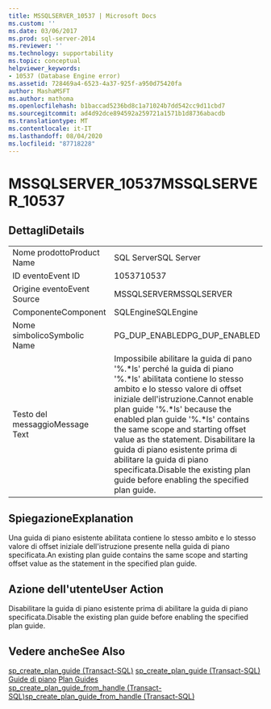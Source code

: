 ```yaml
---
title: MSSQLSERVER_10537 | Microsoft Docs
ms.custom: ''
ms.date: 03/06/2017
ms.prod: sql-server-2014
ms.reviewer: ''
ms.technology: supportability
ms.topic: conceptual
helpviewer_keywords:
- 10537 (Database Engine error)
ms.assetid: 728469a4-6523-4a37-925f-a950d75420fa
author: MashaMSFT
ms.author: mathoma
ms.openlocfilehash: b1baccad5236bd8c1a71024b7dd542cc9d11cbd7
ms.sourcegitcommit: ad4d92dce894592a259721a1571b1d8736abacdb
ms.translationtype: MT
ms.contentlocale: it-IT
ms.lasthandoff: 08/04/2020
ms.locfileid: "87718228"
---
```

# <a name="mssqlserver_10537"></a><span data-ttu-id="b94b7-102">MSSQLSERVER_10537</span><span class="sxs-lookup"><span data-stu-id="b94b7-102">MSSQLSERVER_10537</span></span>
    
## <a name="details"></a><span data-ttu-id="b94b7-103">Dettagli</span><span class="sxs-lookup"><span data-stu-id="b94b7-103">Details</span></span>  
  
|||  
|-|-|  
|<span data-ttu-id="b94b7-104">Nome prodotto</span><span class="sxs-lookup"><span data-stu-id="b94b7-104">Product Name</span></span>|<span data-ttu-id="b94b7-105">SQL Server</span><span class="sxs-lookup"><span data-stu-id="b94b7-105">SQL Server</span></span>|  
|<span data-ttu-id="b94b7-106">ID evento</span><span class="sxs-lookup"><span data-stu-id="b94b7-106">Event ID</span></span>|<span data-ttu-id="b94b7-107">10537</span><span class="sxs-lookup"><span data-stu-id="b94b7-107">10537</span></span>|  
|<span data-ttu-id="b94b7-108">Origine evento</span><span class="sxs-lookup"><span data-stu-id="b94b7-108">Event Source</span></span>|<span data-ttu-id="b94b7-109">MSSQLSERVER</span><span class="sxs-lookup"><span data-stu-id="b94b7-109">MSSQLSERVER</span></span>|  
|<span data-ttu-id="b94b7-110">Componente</span><span class="sxs-lookup"><span data-stu-id="b94b7-110">Component</span></span>|<span data-ttu-id="b94b7-111">SQLEngine</span><span class="sxs-lookup"><span data-stu-id="b94b7-111">SQLEngine</span></span>|  
|<span data-ttu-id="b94b7-112">Nome simbolico</span><span class="sxs-lookup"><span data-stu-id="b94b7-112">Symbolic Name</span></span>|<span data-ttu-id="b94b7-113">PG_DUP_ENABLED</span><span class="sxs-lookup"><span data-stu-id="b94b7-113">PG_DUP_ENABLED</span></span>|  
|<span data-ttu-id="b94b7-114">Testo del messaggio</span><span class="sxs-lookup"><span data-stu-id="b94b7-114">Message Text</span></span>|<span data-ttu-id="b94b7-115">Impossibile abilitare la guida di pano '%.\*ls' perché la guida di piano '%.\*ls' abilitata contiene lo stesso ambito e lo stesso valore di offset iniziale dell'istruzione.</span><span class="sxs-lookup"><span data-stu-id="b94b7-115">Cannot enable plan guide '%.\*ls' because the enabled plan guide '%.\*ls' contains the same scope and starting offset value as the statement.</span></span> <span data-ttu-id="b94b7-116">Disabilitare la guida di piano esistente prima di abilitare la guida di piano specificata.</span><span class="sxs-lookup"><span data-stu-id="b94b7-116">Disable the existing plan guide before enabling the specified plan guide.</span></span>|  
  
## <a name="explanation"></a><span data-ttu-id="b94b7-117">Spiegazione</span><span class="sxs-lookup"><span data-stu-id="b94b7-117">Explanation</span></span>  
 <span data-ttu-id="b94b7-118">Una guida di piano esistente abilitata contiene lo stesso ambito e lo stesso valore di offset iniziale dell'istruzione presente nella guida di piano specificata.</span><span class="sxs-lookup"><span data-stu-id="b94b7-118">An existing plan guide contains the same scope and starting offset value as the statement in the specified plan guide.</span></span>  
  
## <a name="user-action"></a><span data-ttu-id="b94b7-119">Azione dell'utente</span><span class="sxs-lookup"><span data-stu-id="b94b7-119">User Action</span></span>  
 <span data-ttu-id="b94b7-120">Disabilitare la guida di piano esistente prima di abilitare la guida di piano specificata.</span><span class="sxs-lookup"><span data-stu-id="b94b7-120">Disable the existing plan guide before enabling the specified plan guide.</span></span>  
  
## <a name="see-also"></a><span data-ttu-id="b94b7-121">Vedere anche</span><span class="sxs-lookup"><span data-stu-id="b94b7-121">See Also</span></span>  
 <span data-ttu-id="b94b7-122">[sp_create_plan_guide &#40;Transact-SQL&#41;](/sql/relational-databases/system-stored-procedures/sp-create-plan-guide-transact-sql) </span><span class="sxs-lookup"><span data-stu-id="b94b7-122">[sp_create_plan_guide &#40;Transact-SQL&#41;](/sql/relational-databases/system-stored-procedures/sp-create-plan-guide-transact-sql) </span></span>  
 <span data-ttu-id="b94b7-123">[Guide di piano](../performance/plan-guides.md) </span><span class="sxs-lookup"><span data-stu-id="b94b7-123">[Plan Guides](../performance/plan-guides.md) </span></span>  
 [<span data-ttu-id="b94b7-124">sp_create_plan_guide_from_handle &#40;Transact-SQL&#41;</span><span class="sxs-lookup"><span data-stu-id="b94b7-124">sp_create_plan_guide_from_handle &#40;Transact-SQL&#41;</span></span>](/sql/relational-databases/system-stored-procedures/sp-create-plan-guide-from-handle-transact-sql)  
  
  
